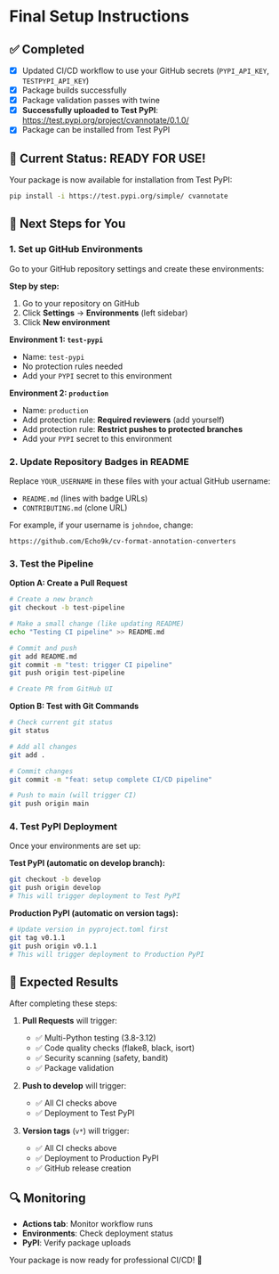 # Final Setup Instructions

## ✅ Completed
- [x] Updated CI/CD workflow to use your GitHub secrets (`PYPI_API_KEY`, `TESTPYPI_API_KEY`)
- [x] Package builds successfully
- [x] Package validation passes with twine
- [x] **Successfully uploaded to Test PyPI**: https://test.pypi.org/project/cvannotate/0.1.0/
- [x] Package can be installed from Test PyPI

## 🎉 **Current Status: READY FOR USE!**

Your package is now available for installation from Test PyPI:
```bash
pip install -i https://test.pypi.org/simple/ cvannotate
```

## 🔧 Next Steps for You

### 1. Set up GitHub Environments

Go to your GitHub repository settings and create these environments:

**Step by step:**
1. Go to your repository on GitHub
2. Click **Settings** → **Environments** (left sidebar)
3. Click **New environment**

**Environment 1: `test-pypi`**
- Name: `test-pypi`
- No protection rules needed
- Add your `PYPI` secret to this environment

**Environment 2: `production`**
- Name: `production`
- Add protection rule: **Required reviewers** (add yourself)
- Add protection rule: **Restrict pushes to protected branches**
- Add your `PYPI` secret to this environment

### 2. Update Repository Badges in README

Replace `YOUR_USERNAME` in these files with your actual GitHub username:
- `README.md` (lines with badge URLs)
- `CONTRIBUTING.md` (clone URL)

For example, if your username is `johndoe`, change:
```
https://github.com/Echo9k/cv-format-annotation-converters
```

### 3. Test the Pipeline

**Option A: Create a Pull Request**
```bash
# Create a new branch
git checkout -b test-pipeline

# Make a small change (like updating README)
echo "Testing CI pipeline" >> README.md

# Commit and push
git add README.md
git commit -m "test: trigger CI pipeline"
git push origin test-pipeline

# Create PR from GitHub UI
```

**Option B: Test with Git Commands**
```bash
# Check current git status
git status

# Add all changes
git add .

# Commit changes
git commit -m "feat: setup complete CI/CD pipeline"

# Push to main (will trigger CI)
git push origin main
```

### 4. Test PyPI Deployment

Once your environments are set up:

**Test PyPI (automatic on develop branch):**
```bash
git checkout -b develop
git push origin develop
# This will trigger deployment to Test PyPI
```

**Production PyPI (automatic on version tags):**
```bash
# Update version in pyproject.toml first
git tag v0.1.1
git push origin v0.1.1
# This will trigger deployment to Production PyPI
```

## 🎯 Expected Results

After completing these steps:

1. **Pull Requests** will trigger:
   - ✅ Multi-Python testing (3.8-3.12)
   - ✅ Code quality checks (flake8, black, isort)
   - ✅ Security scanning (safety, bandit)
   - ✅ Package validation

2. **Push to develop** will trigger:
   - ✅ All CI checks above
   - ✅ Deployment to Test PyPI

3. **Version tags** (`v*`) will trigger:
   - ✅ All CI checks above
   - ✅ Deployment to Production PyPI
   - ✅ GitHub release creation

## 🔍 Monitoring

- **Actions tab**: Monitor workflow runs
- **Environments**: Check deployment status
- **PyPI**: Verify package uploads

Your package is now ready for professional CI/CD! 🚀
